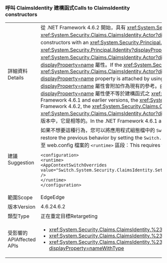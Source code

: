 ### <a name="calls-to-claimsidentity-constructors"></a><span data-ttu-id="0182c-101">呼叫 ClaimsIdentity 建構函式</span><span class="sxs-lookup"><span data-stu-id="0182c-101">Calls to ClaimsIdentity constructors</span></span>

|   |   |
|---|---|
|<span data-ttu-id="0182c-102">詳細資料</span><span class="sxs-lookup"><span data-stu-id="0182c-102">Details</span></span>|<span data-ttu-id="0182c-103">從 .NET Framework 4.6.2 開始，具有 <xref:System.Security.Principal.IIdentity?displayProperty=name> 參數的 <xref:System.Security.Claims.ClaimsIdentity> 建構函式如何設定 <xref:System.Security.Claims.ClaimsIdentity.Actor?displayProperty=name> 屬性的方法有變更。</span><span class="sxs-lookup"><span data-stu-id="0182c-103">Starting with the .NET Framework 4.6.2, there is a change in how <xref:System.Security.Claims.ClaimsIdentity> constructors with an <xref:System.Security.Principal.IIdentity?displayProperty=name> parameter set the <xref:System.Security.Claims.ClaimsIdentity.Actor?displayProperty=name> property.</span></span> <span data-ttu-id="0182c-104">如果 <xref:System.Security.Principal.IIdentity?displayProperty=name> 引數是 <xref:System.Security.Claims.ClaimsIdentity> 物件，而且該 <xref:System.Security.Claims.ClaimsIdentity> 物件的 <xref:System.Security.Claims.ClaimsIdentity.Actor?displayProperty=name> 屬性不是 <code>null</code>，則會使用 <xref:System.Security.Claims.ClaimsIdentity.Clone> 方法來附加 <xref:System.Security.Claims.ClaimsIdentity.Actor?displayProperty=name> 屬性。</span><span class="sxs-lookup"><span data-stu-id="0182c-104">If the <xref:System.Security.Principal.IIdentity?displayProperty=name> argument is a <xref:System.Security.Claims.ClaimsIdentity> object, and the <xref:System.Security.Claims.ClaimsIdentity.Actor?displayProperty=name> property of that <xref:System.Security.Claims.ClaimsIdentity> object is not <code>null</code>, the <xref:System.Security.Claims.ClaimsIdentity.Actor?displayProperty=name> property is attached by using the <xref:System.Security.Claims.ClaimsIdentity.Clone> method.</span></span> <span data-ttu-id="0182c-105">在 Framework 4.6.1 和更早版本中，<xref:System.Security.Claims.ClaimsIdentity.Actor?displayProperty=name> 屬性會附加作為現有的參考。由於此項變更，從 .NET Framework 4.6.2 開始，新 <xref:System.Security.Claims.ClaimsIdentity> 物件的 <xref:System.Security.Claims.ClaimsIdentity.Actor?displayProperty=name> 屬性便不等於建構函式之 <xref:System.Security.Principal.IIdentity?displayProperty=name> 引數的 <xref:System.Security.Claims.ClaimsIdentity.Actor?displayProperty=name> 屬性。</span><span class="sxs-lookup"><span data-stu-id="0182c-105">In the Framework 4.6.1 and earlier versions, the <xref:System.Security.Claims.ClaimsIdentity.Actor?displayProperty=name> property is attached as an existing reference.Because of this change, starting with the .NET Framework 4.6.2, the <xref:System.Security.Claims.ClaimsIdentity.Actor?displayProperty=name> property of the new <xref:System.Security.Claims.ClaimsIdentity> object is not equal to the <xref:System.Security.Claims.ClaimsIdentity.Actor?displayProperty=name> property of the constructor's <xref:System.Security.Principal.IIdentity?displayProperty=name> argument.</span></span> <span data-ttu-id="0182c-106">在 .NET Framework 4.6.1 和更早版本中，它是相等的。</span><span class="sxs-lookup"><span data-stu-id="0182c-106">In the .NET Framework 4.6.1 and earlier versions, it is equal.</span></span>|
|<span data-ttu-id="0182c-107">建議</span><span class="sxs-lookup"><span data-stu-id="0182c-107">Suggestion</span></span>|<span data-ttu-id="0182c-108">如果不想要這種行為，您可以將應用程式組態檔中的 <code>Switch.System.Security.ClaimsIdentity.SetActorAsReferenceWhenCopyingClaimsIdentity</code> 參數設為 <code>true</code> 來還原舊版行為。</span><span class="sxs-lookup"><span data-stu-id="0182c-108">If this behavior is undesirable, you can restore the previous behavior by setting the <code>Switch.System.Security.ClaimsIdentity.SetActorAsReferenceWhenCopyingClaimsIdentity</code> switch in your application configuration file to <code>true</code>.</span></span> <span data-ttu-id="0182c-109">您會需要將下列內容新增至 web.config 檔案的 <code>&lt;runtime&gt;</code> 區段︰</span><span class="sxs-lookup"><span data-stu-id="0182c-109">This requires that you add the following to the <code>&lt;runtime&gt;</code> section of your web.config file:</span></span><pre><code class="language-xml">&lt;configuration&gt;&#13;&#10;&lt;runtime&gt;&#13;&#10;&lt;AppContextSwitchOverrides value=&quot;Switch.System.Security.ClaimsIdentity.SetActorAsReferenceWhenCopyingClaimsIdentity=true&quot; /&gt;&#13;&#10;&lt;/runtime&gt;&#13;&#10;&lt;/configuration&gt;&#13;&#10;</code></pre>|
|<span data-ttu-id="0182c-110">範圍</span><span class="sxs-lookup"><span data-stu-id="0182c-110">Scope</span></span>|<span data-ttu-id="0182c-111">Edge</span><span class="sxs-lookup"><span data-stu-id="0182c-111">Edge</span></span>|
|<span data-ttu-id="0182c-112">版本</span><span class="sxs-lookup"><span data-stu-id="0182c-112">Version</span></span>|<span data-ttu-id="0182c-113">4.6.2</span><span class="sxs-lookup"><span data-stu-id="0182c-113">4.6.2</span></span>|
|<span data-ttu-id="0182c-114">類型</span><span class="sxs-lookup"><span data-stu-id="0182c-114">Type</span></span>|<span data-ttu-id="0182c-115">正在重定目標</span><span class="sxs-lookup"><span data-stu-id="0182c-115">Retargeting</span></span>|
|<span data-ttu-id="0182c-116">受影響的 API</span><span class="sxs-lookup"><span data-stu-id="0182c-116">Affected APIs</span></span>|<ul><li><xref:System.Security.Claims.ClaimsIdentity.%23ctor(System.Security.Principal.IIdentity)?displayProperty=nameWithType></li><li><xref:System.Security.Claims.ClaimsIdentity.%23ctor(System.Security.Principal.IIdentity,System.Collections.Generic.IEnumerable{System.Security.Claims.Claim})?displayProperty=nameWithType></li><li><xref:System.Security.Claims.ClaimsIdentity.%23ctor(System.Security.Principal.IIdentity,System.Collections.Generic.IEnumerable{System.Security.Claims.Claim},System.String,System.String,System.String)?displayProperty=nameWithType></li></ul>|

